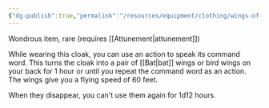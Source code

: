 ```yaml
---
{"dg-publish":true,"permalink":"/resources/equipment/clothing/wings-of-flying/"}
---
```


Wondrous item, rare (requires [[Attunement\|attunement]]) 

While wearing this cloak, you can use an action to speak its command word. This turns the cloak into a pair of [[Bat\|bat]] wings or bird wings on your back for 1 hour or until you repeat the command word as an action. The wings give you a flying speed of 60 feet. 

When they disappear, you can't use them again for 1d12 hours.